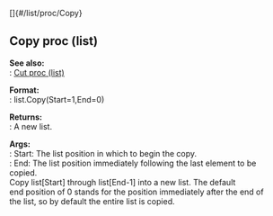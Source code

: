 []{#/list/proc/Copy}    
## Copy proc (list)    
**See also:**    
:   [Cut proc (list)](/ref/list/proc/Cut.md)    
<!-- -->    
**Format:**    
:   list.Copy(Start=1,End=0)    
<!-- -->    
**Returns:**    
:   A new list.    
<!-- -->    
**Args:**    
:   Start: The list position in which to begin the copy.    
:   End: The list position immediately following the last element to be    
    copied.    
Copy list\[Start\] through list\[End-1\] into a new list. The default    
end position of 0 stands for the position immediately after the end of    
the list, so by default the entire list is copied.  
